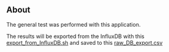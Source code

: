 ## About

The general test was performed with this application.

The results will be exported from the InfluxDB with this [export_from_InfluxDB.sh](export_from_InfluxDB.sh) and saved to this [raw_DB_export.csv](raw_DB_export.csv)